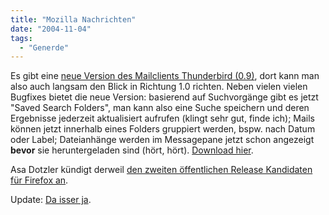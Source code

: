 ```yaml
---
title: "Mozilla Nachrichten"
date: "2004-11-04"
tags:
  - "Generde"
---
```


Es gibt eine [neue Version des Mailclients Thunderbird (0.9)](http://www.mozilla.org/products/thunderbird/releases/), dort kann man also auch langsam den Blick in Richtung 1.0 richten. Neben vielen vielen Bugfixes bietet die neue Version: basierend auf Suchvorgänge gibt es jetzt "Saved Search Folders", man kann also eine Suche speichern und deren Ergebnisse jederzeit aktualisiert aufrufen (klingt sehr gut, finde ich); Mails können jetzt innerhalb eines Folders gruppiert werden, bspw. nach Datum oder Label; Dateianhänge werden im Messagepane jetzt schon angezeigt **bevor** sie heruntergeladen sind (hört, hört). [Download hier](ftp://ftp.mozilla.org/pub/mozilla.org/thunderbird/releases/0.9/).

Asa Dotzler kündigt derweil [den zweiten öffentlichen Release Kandidaten für Firefox an](http://weblogs.mozillazine.org/asa/archives/006833.html).

Update: [Da isser ja](http://ftp.mozilla.org/pub/mozilla.org/firefox/releases/1.0rc2/).
